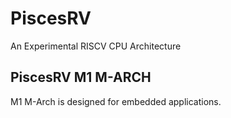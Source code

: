 # PiscesRV
An Experimental RISCV CPU Architecture

## PiscesRV M1 M-ARCH
M1 M-Arch is designed for embedded applications.
